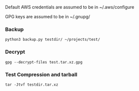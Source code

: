 Default AWS credentials are assumed to be in ~/.aws/configure

GPG keys are assumed to be in ~/.gnupg/

### Backup
```
python3 backup.py testdir/ ~/projects/test/
```

### Decrypt
```
gpg --decrypt-files test.tar.xz.gpg
```

### Test Compression and tarball
```
tar -Jtvf testdir.tar.xz
```

